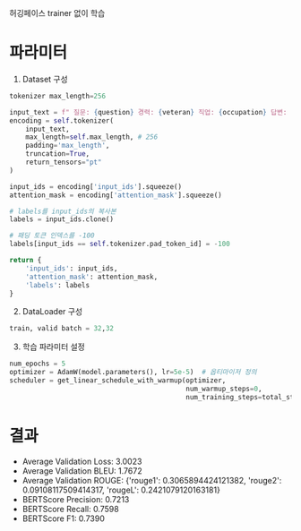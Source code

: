 허깅페이스 trainer 없이 학습
# 파라미터
1. Dataset 구성
```python
tokenizer max_length=256

input_text = f" 질문: {question} 경력: {veteran} 직업: {occupation} 답변: {answer} "
encoding = self.tokenizer(
    input_text,
    max_length=self.max_length, # 256
    padding='max_length',
    truncation=True,
    return_tensors="pt"
)

input_ids = encoding['input_ids'].squeeze()
attention_mask = encoding['attention_mask'].squeeze()

# labels를 input_ids의 복사본
labels = input_ids.clone()

# 패딩 토큰 인덱스를 -100
labels[input_ids == self.tokenizer.pad_token_id] = -100

return {
    'input_ids': input_ids,
    'attention_mask': attention_mask,
    'labels': labels
}
```
2. DataLoader 구성
```python
train, valid batch = 32,32
```
3. 학습 파라미터 설정
```python
num_epochs = 5
optimizer = AdamW(model.parameters(), lr=5e-5)  # 옵티마이저 정의
scheduler = get_linear_schedule_with_warmup(optimizer,
                                            num_warmup_steps=0,
                                            num_training_steps=total_steps)  # 스케줄러 정의
```

# 결과
- Average Validation Loss: 3.0023
- Average Validation BLEU: 1.7672
- Average Validation ROUGE: {'rouge1': 0.3065894424121382, 'rouge2': 0.09108117509414317, 'rougeL': 0.2421079120163181}
- BERTScore Precision: 0.7213
- BERTScore Recall: 0.7598
- BERTScore F1: 0.7390
